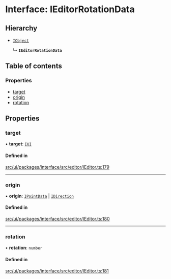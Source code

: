 # Interface: IEditorRotationData

## Hierarchy

- [`IObject`](IObject.md)

  ↳ **`IEditorRotationData`**

## Table of contents

### Properties

- [target](IEditorRotationData.md#target)
- [origin](IEditorRotationData.md#origin)
- [rotation](IEditorRotationData.md#rotation)

## Properties

### target

• **target**: [`IUI`](IUI.md)

#### Defined in

[src/ui/packages/interface/src/editor/IEditor.ts:179](https://github.com/leaferjs/leafer-ui/blob/a20ecb9bdfba27311c7c73d6d251875f5dedca2b/packages/interface/src/editor/IEditor.ts#L179)

___

### origin

• **origin**: [`IPointData`](IPointData.md) \| [`IDirection`](../modules.md#idirection)

#### Defined in

[src/ui/packages/interface/src/editor/IEditor.ts:180](https://github.com/leaferjs/leafer-ui/blob/a20ecb9bdfba27311c7c73d6d251875f5dedca2b/packages/interface/src/editor/IEditor.ts#L180)

___

### rotation

• **rotation**: `number`

#### Defined in

[src/ui/packages/interface/src/editor/IEditor.ts:181](https://github.com/leaferjs/leafer-ui/blob/a20ecb9bdfba27311c7c73d6d251875f5dedca2b/packages/interface/src/editor/IEditor.ts#L181)
